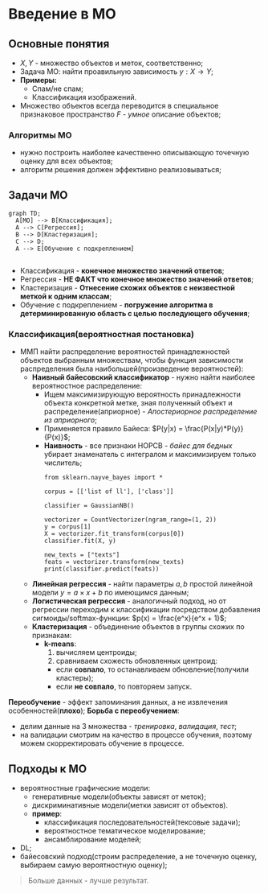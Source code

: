 # Введение в МО

## Основные понятия

- $X, Y$ - множество объектов и меток, соответственно;
- Задача МО: найти проавильную зависимость $y: X \rightarrow Y$;
- __Примеры:__
  - Спам/не спам;
  - Классификация изображений.
- Множество объектов всегда переводится в специальное признаковое пространство $F$ - _умное_
  описание объектов;

### Алгоритмы МО

- нужно построить наиболее качественно описывающую точечную оценку для всех объектов;
- алгоритм решения должен эффективно реализовываться;

## Задачи МО

```mermaid
graph TD;
  A[МО] --> B[Классификация];
  A --> С[Регрессия];
  B --> D[Кластеризация];
  С --> D;
  A --> E[Обучение с подкреплением]
  
```

- Классификация - __конечное множество значений ответов__;
- Регрессия - __НЕ ФАКТ что конечное множество значений ответов__;
- Кластеризация - __Отнесение схожих объектов с неизвестной меткой к одним классам__;
- Обучение с подкреплением - __погружение алгоритма в детерминированную область с целью последующего обучения__;

### Классификация(вероятностная постановка)

- ММП найти распределение вероятностей принадлежностей объектов выбранным множествам, чтобы функция
  зависимости распределения была наибольшей(произведение вероятностей):
  - __Наивный байесовский классификатор__ - нужно найти наиболее вероятностное распределение:
    - Ищем максимизирующую вероятность принадлежности объекта конкретной метке, зная полученный
      объект и распределение(априорное) - _Апостериорное распределение из априорного_;
    - Применяется правило Байеса: $P(y|x) = \frac{P(x|y)*P(y)}{P(x)}$;
    - __Наивность__ - все признаки НОРСВ - _байес для бедных_ убирает знаменатель с интегралом и
      максимизируем только числитель;
      ```python3
      from sklearn.nayve_bayes import *

      corpus = [['list of ll'], ['class']]

      classifier = GaussianNB()

      vectorizer = CountVectorizer(ngram_range=(1, 2))
      y = corpus[1]
      X = vectorizer.fit_transform(corpus[0])
      classifier.fit(X, y)

      new_texts = ["texts"]
      feats = vectorizer.transform(new_texts)
      print(classifier.predict(feats))
      ```
  - __Линейная регрессия__ - найти параметры $a, b$ простой линейной модели $y = a\times x+b$ по имеющимся
    данным;
  - __Логистическая регрессия__ - аналогичный подход, но от регрессии переходим к классификации
    посредством добавления сигмоиды/softmax-функции: $p(x) = \frac{e^x}{e^x + 1}$;
  - __Кластеризация__ - объединение объектов в группы схожих по признакам:
    - __k-means__:
      1. вычисляем центроиды;
      2. сравниваем схожесть обновленных центроид:
        - если __совпало__, то останавливаем обновление(получили кластеры);
        - если __не совпало__, то повторяем запуск.
    
__Переобучение__ - эффект запоминания данных, а не извлечения особенностей(__плохо__);
__Борьба с переобучением__:
- делим данные на 3 множества - _тренировка_, _валидация_, _тест_;
- на валидации смотрим на качество в процессе обучения, поэтому можем скорректировать обучение в
  процессе.
  
  
## Подходы к МО

- вероятностные графические модели:
  - генеративные модели(объекты зависят от меток);
  - дискриминативные модели(метки зависят от объектов).
  - __пример__: 
    - классификация последовательностей(тексовые задачи);
    - вероятностное тематическое моделирование;
    - ансамблирование моделей;
- DL;
- байесовский подход(строим распределение, а не точечную оценку, выбираем самую вероятностную
  оценку);
  
> Больше данных - лучше результат.


